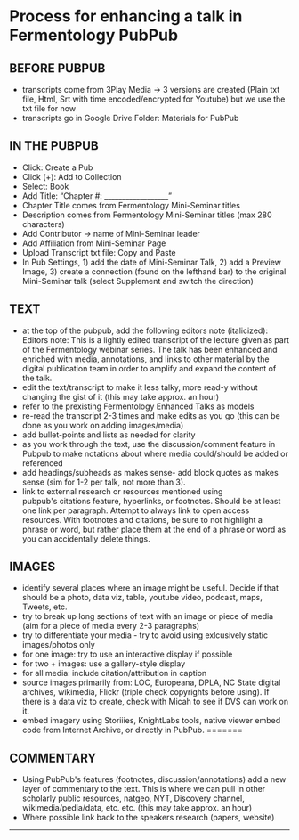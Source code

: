 Process for enhancing a talk in Fermentology PubPub
===
BEFORE PUBPUB
---
- transcripts come from 3Play Media → 3 versions are created (Plain txt file, Html, Srt with time encoded/encrypted for Youtube) but we use the txt file for now
- transcripts go in Google Drive Folder: Materials for PubPub

IN THE PUBPUB
---
- Click: Create a Pub 
- Click (+): Add to Collection
- Select: Book
- Add Title: “Chapter #: __________________”
- Chapter Title comes from Fermentology Mini-Seminar titles
- Description comes from Fermentology Mini-Seminar titles (max 280 characters)
- Add Contributor → name of Mini-Seminar leader
- Add Affiliation from Mini-Seminar Page
- Upload Transcript txt file: Copy and Paste
- In Pub Settings, 1) add the date of Mini-Seminar Talk, 2) add a Preview Image, 3) create a connection (found on the lefthand bar) to the original Mini-Seminar talk (select Supplement and switch the direction)

TEXT
---
- at the top of the pubpub, add the following editors note (italicized): Editors note: This is a lightly edited transcript of the lecture given as part of the Fermentology webinar series. The talk has been enhanced and enriched with media, annotations, and links to other material by the digital publication team in order to amplify and expand the content of the talk.
- edit the text/transcript to make it less talky, more read-y without changing the gist of it (this may take approx. an hour)
- refer to the prexisting Fermentology Enhanced Talks as models 
- re-read the transcript 2-3 times and make edits as you go (this can be done as you work on adding images/media)
- add bullet-points and lists as needed for clarity 
- as you work through the text, use the discussion/comment feature in Pubpub to make notations about where media could/should be added or referenced
- add headings/subheads as makes sense- add block quotes as makes sense (sim for 1-2 per talk, not more than 3). 
- link to external research or resources mentioned using pubpub's citations feature, hyperlinks, or footnotes. Should be at least one link per paragraph. Attempt to always link to open access resources. With footnotes and citations, be sure to not highlight a phrase or word, but rather place them at the end of a phrase or word as you can accidentally delete things.

IMAGES
---
- identify several places where an image might be useful. Decide if that should be a photo, data viz, table, youtube video, podcast, maps, Tweets, etc. 
- try to break up long sections of text with an image or piece of media (aim for a piece of media every 2-3 paragraphs)
- try to differentiate your media - try to avoid using exlcusively static images/photos only
- for one image: try to use an interactive display if possible
- for two + images: use a gallery-style display  
- for all media: include citation/attribution in caption 
- source images primarily from: LOC, Europeana, DPLA, NC State digital archives, wikimedia, Flickr (triple check copyrights before using). If there is a data viz to create, check with Micah to see if DVS can work on it. 
- embed imagery using Storiiies, KnightLabs tools, native viewer embed code from Internet Archive, or directly in PubPub. 
=======

COMMENTARY
---
- Using PubPub's features (footnotes, discussion/annotations) add a new layer of commentary to the text. This is where we can pull in other scholarly public resources, natgeo, NYT, Discovery channel, wikimedia/pedia/data, etc. etc. (this may take approx. an hour)
- Where possible link back to the speakers research (papers, website) 
---
